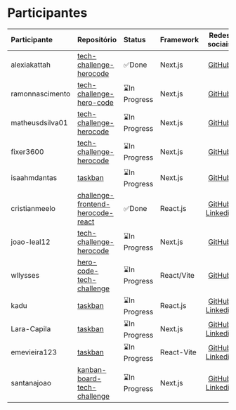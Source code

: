 # Participantes

| Participante | Repositório | Status | Framework | Redes sociais |
|:-------------|:------------|:-------|:----------|:-------------:|
| alexiakattah | [tech-challenge-herocode](https://github.com/HeroCodeBR/01-tech-challenge) | ✅Done | Next.js | [GitHub](https://github.com/herocodebr) |
| ramonnascimento | [tech-challenge-hero-code](https://github.com/ramon-nascimento/tech-challange-hero-code) | ⌛In Progress | Next.js | [GitHub](https://github.com/ramon-nascimento) |
| matheusdsilva01 | [tech-challenge-herocode](https://github.com/matheusdsilva01/tech-challenge-hero) | ⌛In Progress | Next.js | [GitHub](https://github.com/matheusdsilva01) |
| fixer3600 | [tech-challenge-herocode](https://github.com/matheusdsilva01/tech-challenge-hero) | ⌛In Progress | Next.js | [GitHub](https://github.com/fixer3600) |
| isaahmdantas | [taskban](https://github.com/isaahmdantas/taskban) | ⌛In Progress | Next.js | [GitHub](https://github.com/isaahmdantas) |
| cristianmeelo | [challenge-frontend-herocode-react](https://github.com/cristianmeelo/challenge-frontend-herocode-react) | ✅Done | React.js | [GitHub](https://github.com/cristinmeelo) [Linkedin](https://www.linkedin.com/in/cristian-melo/) |
| joao-leal12 | [tech-challenge-herocode](https://github.com/joao-leal12/task-challenge) | ⌛In Progress | Next.js | [GitHub](https://github.com/joao-leal12) |
| wllysses | [hero-code-tech-challenge](https://github.com/wllysses/hero-code-tech-challenge) | ⌛In Progress | React/Vite | [GitHub](https://github.com/wllysses) |
| kadu | [taskban](https://github.com/Kaduh15/Teskban) | ⌛In Progress | React.js | [GitHub](https://github.com/kaduh15) [Linkedin](https://www.linkedin.com/in/kaduh15/) |
| Lara-Capila | [taskban](https://github.com/Lara-Capila/taskban-hero-code) | ⌛In Progress | Next.js | [GitHub](https://github.com/Lara-Capila) [Linkedin](https://www.linkedin.com/in/lara-capila/) |
| emevieira123 | [taskban](https://github.com/emevieira123/taskban-hero-code) | ⌛In Progress | React-Vite | [GitHub](https://github.com/emevieira123) [Linkedin](https://www.linkedin.com/in/emevieira/) |
| santanajoao | [kanban-board-tech-challenge](https://github.com/santanajoao/kanban-board-tech-challenge) | ⌛In Progress | Next.js | [GitHub](https://github.com/santanajoao) [Linkedin](https://www.linkedin.com/in/joaopedrosantanac/) |
